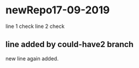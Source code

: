 # newRepo17-09-2019
 line 1 check
 line 2 check

## line added by could-have2 branch

new line again added.
